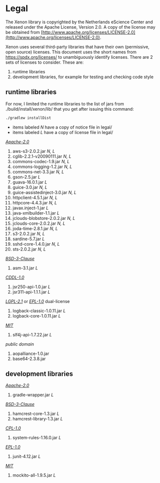 
# Legal

The Xenon library is copyrighted by the Netherlands eScience Center and released
under the Apache License, Version 2.0. A copy of the license may be obtained from [http://www.apache.org/licenses/LICENSE-2.0](http://www.apache.org/licenses/LICENSE-2.0).

Xenon uses several third-party libraries that have their own (permissive, open 
source) licenses. This document uses the short names from https://spdx.org/licenses/ 
to unambiguously identify licenses. There are 2 sets of licenses to consider.
These are:

1. runtime libraries
1. development libraries, for example for testing and checking code style



## runtime libraries

For now, I limited the runtime libraries to the list of jars from 
./build/install/xenon/lib/ that you get after issuing this command:

```bash
./gradlew installDist
```

- items labeled _N_ have a copy of notice file in legal/
- items labeled _L_ have a copy of license file in legal/

[*Apache-2.0*](https://spdx.org/licenses/Apache-2.0.html#licenseText)

1. aws-s3-2.0.2.jar _N, L_
1. cglib-2.2.1-v20090111.jar _N, L_
1. commons-codec-1.9.jar _N, L_
1. commons-logging-1.2.jar _N, L_
1. commons-net-3.3.jar _N, L_
1. gson-2.5.jar _L_
1. guava-16.0.1.jar _L_
1. guice-3.0.jar _N, L_
1. guice-assistedinject-3.0.jar _N, L_
1. httpclient-4.5.1.jar _N, L_
1. httpcore-4.4.3.jar _N, L_
1. javax.inject-1.jar _L_
1. java-xmlbuilder-1.1.jar _L_
1. jclouds-blobstore-2.0.2.jar _N, L_
1. jclouds-core-2.0.2.jar _N, L_
1. joda-time-2.8.1.jar _N, L_
1. s3-2.0.2.jar _N, L_
1. sardine-5.7.jar _L_
1. sshd-core-1.4.0.jar _N, L_
1. sts-2.0.2.jar _N, L_

[*BSD-3-Clause*](https://spdx.org/licenses/BSD-3-Clause.html#licenseText)

1. asm-3.1.jar _L_

[*CDDL-1.0*](https://spdx.org/licenses/CDDL-1.0.html#licenseText)

1. jsr250-api-1.0.jar _L_
1. jsr311-api-1.1.1.jar _L_

[*LGPL-2.1*](https://spdx.org/licenses/LGPL-2.1.html#licenseText) or [*EPL-1.0*](https://spdx.org/licenses/EPL-1.0.html#licenseText) dual-license

1. logback-classic-1.0.11.jar _L_
1. logback-core-1.0.11.jar _L_

[*MIT*](https://spdx.org/licenses/MIT.html#licenseText)

1. slf4j-api-1.7.22.jar _L_

*public domain*

1. aopalliance-1.0.jar
1. base64-2.3.8.jar

## development libraries

[*Apache-2.0*](https://spdx.org/licenses/Apache-2.0.html#licenseText)

1. gradle-wrapper.jar _L_

[*BSD-3-Clause*](https://spdx.org/licenses/BSD-3-Clause.html#licenseText)

1. hamcrest-core-1.3.jar _L_
1. hamcrest-library-1.3.jar _L_

[*CPL-1.0*](https://spdx.org/licenses/CPL-1.0.html#licenseText)

1. system-rules-1.16.0.jar _L_

[*EPL-1.0*](https://spdx.org/licenses/EPL-1.0.html#licenseText)

1. junit-4.12.jar _L_

[*MIT*](https://spdx.org/licenses/MIT.html#licenseText)

1. mockito-all-1.9.5.jar _L_


